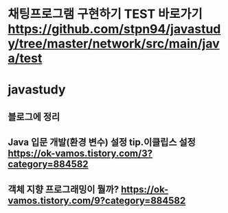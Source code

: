 # 채팅프로그램 구현하기 TEST 바로가기   https://github.com/stpn94/javastudy/tree/master/network/src/main/java/test


# javastudy
## 블로그에 정리

## Java 입문 개발(환경 변수) 설정 tip.이클립스 설정      https://ok-vamos.tistory.com/3?category=884582

## 객체 지향 프로그래밍이 뭘까?                         https://ok-vamos.tistory.com/9?category=884582
